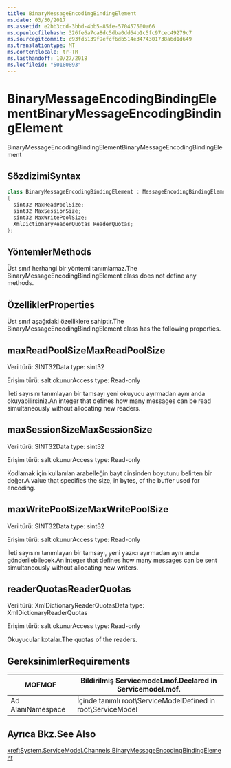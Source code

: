 ```yaml
---
title: BinaryMessageEncodingBindingElement
ms.date: 03/30/2017
ms.assetid: e2bb3cdd-3bbd-4bb5-85fe-570457500a66
ms.openlocfilehash: 326fe6a7ca8dc5dba0dd64b1c5fc97cec49279c7
ms.sourcegitcommit: c93fd5139f9efcf6db514e3474301738a6d1d649
ms.translationtype: MT
ms.contentlocale: tr-TR
ms.lasthandoff: 10/27/2018
ms.locfileid: "50180893"
---
```

# <a name="binarymessageencodingbindingelement"></a><span data-ttu-id="6cf03-102">BinaryMessageEncodingBindingElement</span><span class="sxs-lookup"><span data-stu-id="6cf03-102">BinaryMessageEncodingBindingElement</span></span>
<span data-ttu-id="6cf03-103">BinaryMessageEncodingBindingElement</span><span class="sxs-lookup"><span data-stu-id="6cf03-103">BinaryMessageEncodingBindingElement</span></span>  
  
## <a name="syntax"></a><span data-ttu-id="6cf03-104">Sözdizimi</span><span class="sxs-lookup"><span data-stu-id="6cf03-104">Syntax</span></span>  
  
```csharp  
class BinaryMessageEncodingBindingElement : MessageEncodingBindingElement  
{  
  sint32 MaxReadPoolSize;  
  sint32 MaxSessionSize;  
  sint32 MaxWritePoolSize;  
  XmlDictionaryReaderQuotas ReaderQuotas;  
};  
```  
  
## <a name="methods"></a><span data-ttu-id="6cf03-105">Yöntemler</span><span class="sxs-lookup"><span data-stu-id="6cf03-105">Methods</span></span>  
 <span data-ttu-id="6cf03-106">Üst sınıf herhangi bir yöntemi tanımlamaz.</span><span class="sxs-lookup"><span data-stu-id="6cf03-106">The BinaryMessageEncodingBindingElement class does not define any methods.</span></span>  
  
## <a name="properties"></a><span data-ttu-id="6cf03-107">Özellikler</span><span class="sxs-lookup"><span data-stu-id="6cf03-107">Properties</span></span>  
 <span data-ttu-id="6cf03-108">Üst sınıf aşağıdaki özelliklere sahiptir.</span><span class="sxs-lookup"><span data-stu-id="6cf03-108">The BinaryMessageEncodingBindingElement class has the following properties.</span></span>  
  
## <a name="maxreadpoolsize"></a><span data-ttu-id="6cf03-109">maxReadPoolSize</span><span class="sxs-lookup"><span data-stu-id="6cf03-109">MaxReadPoolSize</span></span>  
 <span data-ttu-id="6cf03-110">Veri türü: SINT32</span><span class="sxs-lookup"><span data-stu-id="6cf03-110">Data type: sint32</span></span>  
  
 <span data-ttu-id="6cf03-111">Erişim türü: salt okunur</span><span class="sxs-lookup"><span data-stu-id="6cf03-111">Access type: Read-only</span></span>  
  
 <span data-ttu-id="6cf03-112">İleti sayısını tanımlayan bir tamsayı yeni okuyucu ayırmadan aynı anda okuyabilirsiniz.</span><span class="sxs-lookup"><span data-stu-id="6cf03-112">An integer that defines how many messages can be read simultaneously without allocating new readers.</span></span>  
  
## <a name="maxsessionsize"></a><span data-ttu-id="6cf03-113">maxSessionSize</span><span class="sxs-lookup"><span data-stu-id="6cf03-113">MaxSessionSize</span></span>  
 <span data-ttu-id="6cf03-114">Veri türü: SINT32</span><span class="sxs-lookup"><span data-stu-id="6cf03-114">Data type: sint32</span></span>  
  
 <span data-ttu-id="6cf03-115">Erişim türü: salt okunur</span><span class="sxs-lookup"><span data-stu-id="6cf03-115">Access type: Read-only</span></span>  
  
 <span data-ttu-id="6cf03-116">Kodlamak için kullanılan arabelleğin bayt cinsinden boyutunu belirten bir değer.</span><span class="sxs-lookup"><span data-stu-id="6cf03-116">A value that specifies the size, in bytes, of the buffer used for encoding.</span></span>  
  
## <a name="maxwritepoolsize"></a><span data-ttu-id="6cf03-117">maxWritePoolSize</span><span class="sxs-lookup"><span data-stu-id="6cf03-117">MaxWritePoolSize</span></span>  
 <span data-ttu-id="6cf03-118">Veri türü: SINT32</span><span class="sxs-lookup"><span data-stu-id="6cf03-118">Data type: sint32</span></span>  
  
 <span data-ttu-id="6cf03-119">Erişim türü: salt okunur</span><span class="sxs-lookup"><span data-stu-id="6cf03-119">Access type: Read-only</span></span>  
  
 <span data-ttu-id="6cf03-120">İleti sayısını tanımlayan bir tamsayı, yeni yazıcı ayırmadan aynı anda gönderilebilecek.</span><span class="sxs-lookup"><span data-stu-id="6cf03-120">An integer that defines how many messages can be sent simultaneously without allocating new writers.</span></span>  
  
## <a name="readerquotas"></a><span data-ttu-id="6cf03-121">readerQuotas</span><span class="sxs-lookup"><span data-stu-id="6cf03-121">ReaderQuotas</span></span>  
 <span data-ttu-id="6cf03-122">Veri türü: XmlDictionaryReaderQuotas</span><span class="sxs-lookup"><span data-stu-id="6cf03-122">Data type: XmlDictionaryReaderQuotas</span></span>  
  
 <span data-ttu-id="6cf03-123">Erişim türü: salt okunur</span><span class="sxs-lookup"><span data-stu-id="6cf03-123">Access type: Read-only</span></span>  
  
 <span data-ttu-id="6cf03-124">Okuyucular kotalar.</span><span class="sxs-lookup"><span data-stu-id="6cf03-124">The quotas of the readers.</span></span>  
  
## <a name="requirements"></a><span data-ttu-id="6cf03-125">Gereksinimler</span><span class="sxs-lookup"><span data-stu-id="6cf03-125">Requirements</span></span>  
  
|<span data-ttu-id="6cf03-126">MOF</span><span class="sxs-lookup"><span data-stu-id="6cf03-126">MOF</span></span>|<span data-ttu-id="6cf03-127">Bildirilmiş Servicemodel.mof.</span><span class="sxs-lookup"><span data-stu-id="6cf03-127">Declared in Servicemodel.mof.</span></span>|  
|---------|-----------------------------------|  
|<span data-ttu-id="6cf03-128">Ad Alanı</span><span class="sxs-lookup"><span data-stu-id="6cf03-128">Namespace</span></span>|<span data-ttu-id="6cf03-129">İçinde tanımlı root\ServiceModel</span><span class="sxs-lookup"><span data-stu-id="6cf03-129">Defined in root\ServiceModel</span></span>|  
  
## <a name="see-also"></a><span data-ttu-id="6cf03-130">Ayrıca Bkz.</span><span class="sxs-lookup"><span data-stu-id="6cf03-130">See Also</span></span>  
 <xref:System.ServiceModel.Channels.BinaryMessageEncodingBindingElement>
